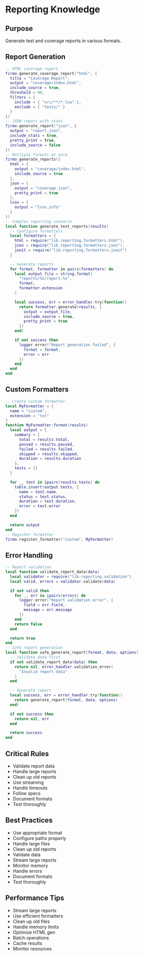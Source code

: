 # Reporting Knowledge


## Purpose


Generate test and coverage reports in various formats.

## Report Generation



```lua
-- HTML coverage report
firmo.generate_coverage_report("html", {
  title = "Coverage Report",
  output = "coverage/index.html",
  include_source = true,
  threshold = 90,
  filters = {
    include = { "src/**/*.lua" },
    exclude = { "tests/" }
  }
})
-- JSON report with stats
firmo.generate_report("json", {
  output = "report.json",
  include_stats = true,
  pretty_print = true,
  include_source = false
})
-- Multiple formats at once
firmo.generate_reports({
  html = {
    output = "coverage/index.html",
    include_source = true
  },
  json = {
    output = "coverage.json",
    pretty_print = true
  },
  lcov = {
    output = "lcov.info"
  }
})
-- Complex reporting scenario
local function generate_test_reports(results)
  -- Configure formatters
  local formatters = {
    html = require("lib.reporting.formatters.html"),
    json = require("lib.reporting.formatters.json"),
    junit = require("lib.reporting.formatters.junit")
  }

  -- Generate reports
  for format, formatter in pairs(formatters) do
    local output_file = string.format(
      "reports/%s/report.%s",
      format,
      formatter.extension
    )

    local success, err = error_handler.try(function()
      return formatter.generate(results, {
        output = output_file,
        include_source = true,
        pretty_print = true
      })
    end)

    if not success then
      logger.error("Report generation failed", {
        format = format,
        error = err
      })
    end
  end
end
```



## Custom Formatters



```lua
-- Create custom formatter
local MyFormatter = {
  name = "custom",
  extension = "txt"
}
function MyFormatter:format(results)
  local output = {
    summary = {
      total = results.total,
      passed = results.passed,
      failed = results.failed,
      skipped = results.skipped,
      duration = results.duration
    },
    tests = {}
  }

  for _, test in ipairs(results.tests) do
    table.insert(output.tests, {
      name = test.name,
      status = test.status,
      duration = test.duration,
      error = test.error
    })
  end

  return output
end
-- Register formatter
firmo.register_formatter("custom", MyFormatter)
```



## Error Handling



```lua
-- Report validation
local function validate_report_data(data)
  local validator = require("lib.reporting.validation")
  local valid, errors = validator.validate(data)

  if not valid then
    for _, err in ipairs(errors) do
      logger.error("Report validation error", {
        field = err.field,
        message = err.message
      })
    end
    return false
  end

  return true
end
-- Safe report generation
local function safe_generate_report(format, data, options)
  -- Validate data first
  if not validate_report_data(data) then
    return nil, error_handler.validation_error(
      "Invalid report data"
    )
  end

  -- Generate report
  local success, err = error_handler.try(function()
    return generate_report(format, data, options)
  end)

  if not success then
    return nil, err
  end

  return success
end
```



## Critical Rules



- Validate report data
- Handle large reports
- Clean up old reports
- Use streaming
- Handle timeouts
- Follow specs
- Document formats
- Test thoroughly


## Best Practices



- Use appropriate format
- Configure paths properly
- Handle large files
- Clean up old reports
- Validate data
- Stream large reports
- Monitor memory
- Handle errors
- Document formats
- Test thoroughly


## Performance Tips



- Stream large reports
- Use efficient formatters
- Clean up old files
- Handle memory limits
- Optimize HTML gen
- Batch operations
- Cache results
- Monitor resources
